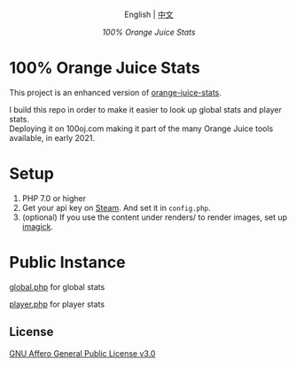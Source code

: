<p align="center">
    <br> English | <a href="README-CN.md">中文</a>
</p>
<p align="center">
    <em>100% Orange Juice Stats</em>
</p>

# 100% Orange Juice Stats
This project is an enhanced version of [orange-juice-stats](https://gitlab.com/gabuch2/orange-juice-stats).   

I build this repo in order to make it easier to look up global stats and player stats.   
Deploying it on 100oj.com making it part of the many Orange Juice tools available, in early 2021.    

# Setup

1. PHP 7.0 or higher   
2. Get your api key on [Steam](https://steamcommunity.com/dev). And set it in ``config.php``.   
3. (optional) If you use the content under renders/ to render images, set up [imagick](https://www.php.net/manual/en/imagick.setup.php).   

# Public Instance

[global.php](https://interface.100oj.com/stat/global.php) for global stats

[player.php](https://interface.100oj.com/stat/player.php) for player stats

## License
[GNU Affero General Public License v3.0](https://www.gnu.org/licenses/agpl-3.0.en.html)

